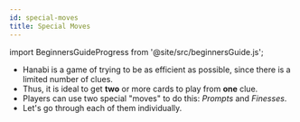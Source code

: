 ```yaml
---
id: special-moves
title: Special Moves
---
```


import BeginnersGuideProgress from '@site/src/beginnersGuide.js';

<BeginnersGuideProgress part="54" />

- Hanabi is a game of trying to be as efficient as possible, since there is a limited number of clues.
- Thus, it is ideal to get **two** or more cards to play from **one** clue.
- Players can use two special "moves" to do this: *Prompts* and *Finesses*.
- Let's go through each of them individually.

